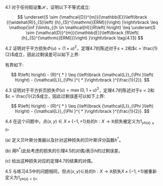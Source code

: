 4.1 对于任何假设集$\mathcal{H}$，证明以下不等式成立:

$$
\underset{S \sim {\mathcal{D}}^{m}}{\mathbb{E}}\left\lbrack {{\widehat{R}}_{S}\left( {h}_{S}^{\mathrm{{ERM}}}\right) }\right\rbrack \leq \mathop{\inf }\limits_{{h \in \mathcal{H}}}R\left( h\right) \leq \underset{S \sim {\mathcal{D}}^{m}}{\mathbb{E}}\left\lbrack {R\left( {h}_{S}^{\mathrm{{ERM}}}\right) }\right\rbrack \tag{4.13}
$$

4.2 证明对于平方损失$\Phi \left( u\right) = {\left( 1 + u\right) }^{2}$，定理4.7的陈述对于$s = 2$和$c = \frac{1}{2}$成立，因此过剩误差可以如下上界:

有界如下:

$$
R\left( h\right) - {R}^{ * } \leq {\left\lbrack {\mathcal{L}}_{\Phi }\left( h\right) - {\mathcal{L}}_{\Phi }^{ * }\right\rbrack }^{\frac{1}{2}}.
$$

4.3 证明对于平方折页损失$\Phi \left( u\right) = \max {\left( 0,1 + u\right) }^{2}$，定理4.7的陈述对于$s = 2$和$c = \frac{1}{2}$成立，因此过剩误差可以如下上界:

$$
R\left( h\right) - {R}^{ * } \leq {\left\lbrack {\mathcal{L}}_{\Phi }\left( h\right) - {\mathcal{L}}_{\Phi }^{ * }\right\rbrack }^{\frac{1}{2}}.
$$

4.4 在这个问题中，点$\left( {x, y}\right) \in X \times \{ - 1, + 1\}$处的$h : X \rightarrow \mathbb{R}$损失被定义为${1}_{{yh}\left( x\right) \leq 0}$。

(a) 定义贝叶斯分类器以及针对这种损失的贝叶斯评分函数${h}^{ * }$。

(b) 用${h}^{ * }$(此处考虑的损失的引理4.5的对偶)表示$h$的过剩误差。

(c) 给出这种损失对应的定理4.7的结果的对偶。

4.5 与练习4.5中的问题相同，但点$\left( {x, y}\right) \in$处的$h : X \rightarrow \mathbb{R}$损失$X \times \{ - 1, + 1\}$被重新定义为${1}_{{yh}\left( x\right) < 0}$。